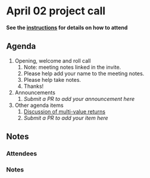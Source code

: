 # April 02 project call

**See the [instructions](../README.md) for details on how to attend**

## Agenda
1. Opening, welcome and roll call
    1. Note: meeting notes linked in the invite.
    1. Please help add your name to the meeting notes.
    1. Please help take notes.
    1. Thanks!
1. Announcements
    1. _Submit a PR to add your announcement here_
1. Other agenda items
    1. [Discussion of multi-value returns](https://github.com/bytecodealliance/wasmtime/issues/10488)
    1. _Submit a PR to add your item here_

## Notes

### Attendees

### Notes

